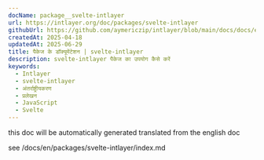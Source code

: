 ```yaml
---
docName: package__svelte-intlayer
url: https://intlayer.org/doc/packages/svelte-intlayer
githubUrl: https://github.com/aymericzip/intlayer/blob/main/docs/docs/en/packages/svelte-intlayer/index.md
createdAt: 2025-04-18
updatedAt: 2025-06-29
title: पैकेज के डॉक्यूमेंटेशन | svelte-intlayer
description: svelte-intlayer पैकेज का उपयोग कैसे करें
keywords:
  - Intlayer
  - svelte-intlayer
  - अंतर्राष्ट्रीयकरण
  - प्रलेखन
  - JavaScript
  - Svelte
---
```


this doc will be automatically generated translated from the english doc

see /docs/en/packages/svelte-intlayer/index.md
